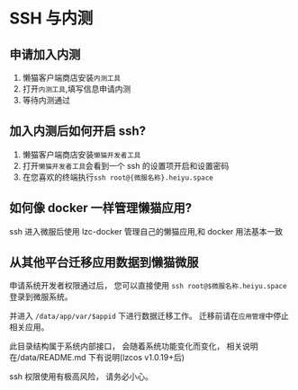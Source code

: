 # SSH 与内测

## 申请加入内测
1. 懒猫客户端商店安装`内测工具`
2. 打开`内测工具`,填写信息申请内测
3. 等待内测通过

## 加入内测后如何开启 ssh?
1. 懒猫客户端商店安装`懒猫开发者工具`
2. 打开`懒猫开发者工具`会看到一个 ssh 的设置项开启和设置密码
3. 在您喜欢的终端执行`ssh root@{微服名称}.heiyu.space`

## 如何像 docker 一样管理懒猫应用?
ssh 进入微服后使用 lzc-docker 管理自己的懒猫应用,和 docker 用法基本一致

## 从其他平台迁移应用数据到懒猫微服
申请系统开发者权限通过后， 您可以直接使用
`ssh root@$微服名称.heiyu.space` 登录到微服系统。

并进入 `/data/app/var/$appid` 下进行数据迁移工作。 迁移前请在`应用管理`中停止相关应用。

此目录结构属于系统内部接口， 会随着系统功能变化而变化， 相关说明在/data/README.md 下有说明(lzcos v1.0.19+后)

ssh 权限使用有极高风险， 请务必小心。
